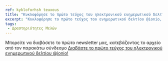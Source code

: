 ```yaml
---
ref: kykloforhsh teuxous
title: "Κυκλοφόρησε το πρώτο τεύχος του ηλεκτρονικού ενημερωτικού δελτίου @ionio!"
excerpt: "Κυκλοφόρησε το πρώτο τεύχος του ενημερωτικού δελτίου @ionio, το οποίο διακινείται αποκλειστικά ηλεκτρονικά, με στόχο τη διαρκή ενημέρωση για τα νέα του ιδρύματος, και την  επιστημονική και καλλιτεχνική του δραστηριότητα. Όπως αναφέρει στον πρόλογό του ο Πρύτανης, Καθηγητής Ανδρέας Φλώρος: Διανύουμε μια ιδιαίτερη ακαδημαϊκή χρονιά. Ίσως την πλέον διαφορετική των τελευταίων ετών, με το μεγαλύτερο μέρος των ακαδημαϊκών λειτουργιών του Ιδρύματός μας  να πραγματοποιούνται από απόσταση. Από τους χώρους του Πανεπιστημίου απουσιάζουν οι φοιτητές, το επίκεντρο της εκπαιδευτικής δραστηριότητας, η οποία πραγματοποιείται σε εικονικές αίθουσες με χρήση ψηφιακών μέσων. Έτσι, ελλείπει και η φυσική αλληλεπίδραση, που χαρακτηρίζει την ακαδημαϊκή καθημερινότητα υπό κανονικές συνθήκες και που είναι πολύ σημαντική για τη διαμόρφωση και καλλιέργεια του πνεύματος νέων επιστημόνων. Παρά τις προκλήσεις και τις αλλαγές που έχει επιφέρει η συνεχιζόμενη πανδημία, το Ιόνιο Πανεπιστήμιο συνεχίζει - όπως οφείλει - να λειτουργεί, να προσαρμόζεται,να εκπαιδεύει, να ερευνά και να αναπτύσσεται. Με την ποιοτική ανάπτυξη να αποτελεί το θεμέλιο της στοχοθεσίας μας. Ως νέα Πρυτανική αρχή, εργαζόμαστε συστηματικά με στόχο την ακαδημαϊκή ευημερία του Ιδρύματος. Με όραμα, συνέπεια, διαφάνεια και λογοδοσία υλοποιούμε ήδη ένα πλέγμα αναδιοργανωτικών παρεμβάσεων και εκσυγχρονιστικών δράσεων. Και επενδύουμε στην εξωστρέφεια, ως μοχλό κοινωνικής προσφοράς και διασύνδεσης με την κοινωνία, όπως αρμόζει σε ένα δημόσιο τριτοβάθμιο εκπαιδευτικό ίδρυμα. Η προσπάθεια έχει ήδη αποφέρει καρπούς. Όπως την επιτυχή ολοκλήρωση της πιστοποίησης του συστήματος διασφάλισης ποιότητας του Ιδρύματος. Αλλά και έναν μακροσκελή κατάλογο ακαδημαϊκών επιτυχιών και δράσεων διεθνούς εμβέλειας. Το ανά χείρας ενημερωτικό έντυπο περιλαμβάνει την παρουσίαση των σημαντικότερων εξ αυτών, που πραγματοποιήθηκαν τους τελευταίους μήνες από το Ιόνιο Πανεπιστήμιο, ξεκινώντας από την 1η Σεπτεμβρίου 2020, ημερομηνία ανάληψης των καθηκόντων μας. Αποτελεί δε την αφετηρία μιας νέας, τακτικής διαδικασίας ενημέρωσης, τόσο της ακαδημαϊκής κοινότητας, όσο και των φίλων του Ιονίου Πανεπιστημίου. Θα το λαμβάνετε τακτικά, σε τριμηνιαία βάση. Εμείς δεσμευόμαστε να συνεχίσουμε την προσπάθεια, με εργατικότητα και τηρώντας τις δεσμεύσεις μας."
tags: 
 - Δραστηριότητες Μελών
---
```


Μπορείτε να διαβάσετε το πρώτο newsletter μας, κατεβάζοντας το αρχείο από τον παρακάτω σύνδεσμο [Διαβάστε το πρώτο τεύχος του ηλεκτρονικού ενημερωτικού δελτίου @ionio!](https://ionio.gr/download.php?f=20000-20999/IU-nf-20187-15249-gr.pdf)
